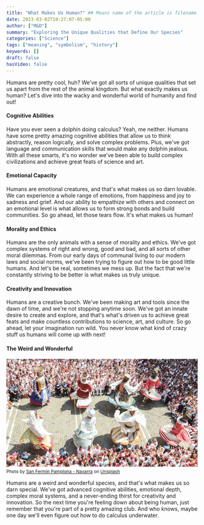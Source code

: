```yaml
---
title: "What Makes Us Human?" ## Means name of the article is filename
date: 2023-03-02T19:27:07-05:00
author: ["M&D"]
summary: "Exploring the Unique Qualities that Define Our Species"
categories: ["Science"]
tags: ["meaning", "symbolism", "history"]
keywords: []
draft: false
hasVideo: false
---
```


Humans are pretty cool, huh? We've got all sorts of unique qualities that set us apart from the rest of the animal kingdom. But what exactly makes us human? Let's dive into the wacky and wonderful world of humanity and find out!

#### Cognitive Abilities

Have you ever seen a dolphin doing calculus? Yeah, me neither. Humans have some pretty amazing cognitive abilities that allow us to think abstractly, reason logically, and solve complex problems. Plus, we've got language and communication skills that would make any dolphin jealous. With all these smarts, it's no wonder we've been able to build complex civilizations and achieve great feats of science and art.

#### Emotional Capacity

Humans are emotional creatures, and that's what makes us so darn lovable. We can experience a whole range of emotions, from happiness and joy to sadness and grief. And our ability to empathize with others and connect on an emotional level is what allows us to form strong bonds and build communities. So go ahead, let those tears flow. It's what makes us human!

#### Morality and Ethics

Humans are the only animals with a sense of morality and ethics. We've got complex systems of right and wrong, good and bad, and all sorts of other moral dilemmas. From our early days of communal living to our modern laws and social norms, we've been trying to figure out how to be good little humans. And let's be real, sometimes we mess up. But the fact that we're constantly striving to be better is what makes us truly unique.

#### Creativity and Innovation

Humans are a creative bunch. We've been making art and tools since the dawn of time, and we're not stopping anytime soon. We've got an innate desire to create and explore, and that's what's driven us to achieve great feats and make countless contributions to science, art, and culture. So go ahead, let your imagination run wild. You never know what kind of crazy stuff us humans will come up with next!

#### The Weird and Wonderful

<img src="san-fermin-pamplona-navarra-0D7Wtqhe-AQ-unsplash.jpg" alt="Final dance at the city hall in San Fermin Pamplona" class="img-fluid" loading="lazy"></img><br/>
<small class="text-muted">Photo by <a href="https://unsplash.com/@sanfermin?utm_source=unsplash&utm_medium=referral&utm_content=creditCopyText">San Fermin Pamplona - Navarra</a> on <a href="https://unsplash.com/photos/0D7Wtqhe-AQ?utm_source=unsplash&utm_medium=referral&utm_content=creditCopyText">Unsplash</a></small>
  

Humans are a weird and wonderful species, and that's what makes us so darn special. We've got advanced cognitive abilities, emotional depth, complex moral systems, and a never-ending thirst for creativity and innovation. So the next time you're feeling down about being human, just remember that you're part of a pretty amazing club. And who knows, maybe one day we'll even figure out how to do calculus underwater.
